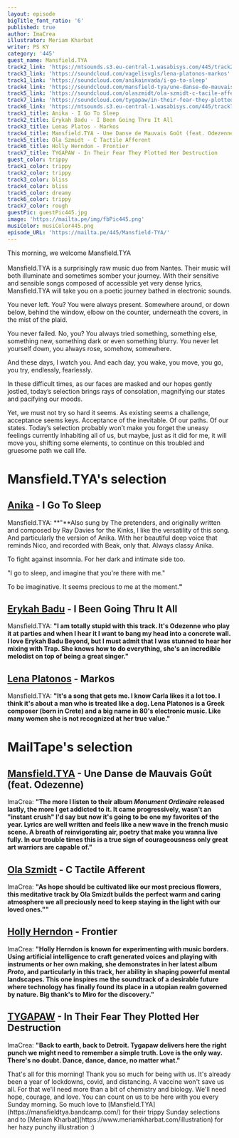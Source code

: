 ```yaml
---
layout: episode
bigTitle_font_ratio: '6'
published: true
author: ImaCrea
illustrator: Meriam Kharbat
writer: PS KY
category: '445'
guest_name: Mansfield.TYA
track2_link: 'https://mtsounds.s3.eu-central-1.wasabisys.com/445/track2.mp3'
track3_link: 'https://soundcloud.com/vagelisvgls/lena-platonos-markos'
track1_link: 'https://soundcloud.com/anikainvada/i-go-to-sleep'
track4_link: 'https://soundcloud.com/mansfield-tya/une-danse-de-mauvais-gout-feat'
track5_link: 'https://soundcloud.com/olaszmidt/ola-szmidt-c-tacile-afferent-master'
track7_link: 'https://soundcloud.com/tygapaw/in-their-fear-they-plotted-1'
track6_link: 'https://mtsounds.s3.eu-central-1.wasabisys.com/445/track7.mp3'
track1_title: Anika - I Go To Sleep
track2_title: Erykah Badu - I Been Going Thru It All
track3_title: Lenas Platos - Markos
track4_title: Mansfield.TYA - Une Danse de Mauvais Goût (feat. Odezenne)
track5_title: Ola Szmidt - C Tactile Afferent
track6_title: Holly Herndon - Frontier
track7_title: TYGAPAW - In Their Fear They Plotted Her Destruction
guest_color: trippy
track1_color: trippy
track2_color: trippy
track3_color: bliss
track4_color: bliss
track5_color: dreamy
track6_color: trippy
track7_color: rough
guestPic: guestPic445.jpg
image: 'https://mailta.pe/img/fbPic445.png'
musiColor: musiColor445.png
episode_URL: 'https://mailta.pe/445/Mansfield-TYA/'
---
```

<p id="introduction">This morning, we welcome Mansfield.TYA
<br><br>
Mansfield.TYA is a surprisingly raw music duo from Nantes. Their music will both illuminate and sometimes somber your journey. With their sensitive and sensible songs composed of accessible yet very dense lyrics, Mansfield.TYA will take you on a poetic journey bathed in electronic sounds.</p>

You never left. You? You were always present. Somewhere around, or down below, behind the window, elbow on the counter, underneath the covers, in the mist of the plaid.

You never failed. No, you? You always tried something, something else, something new, something dark or even something blurry. You never let yourself down, you always rose, somehow, somewhere.

And these days, I watch you. And each day, you wake, you move, you go, you try, endlessly, fearlessly.

In these difficult times, as our faces are masked and our hopes gently jostled, today’s selection brings rays of consolation, magnifying our states and pacifying our moods.

Yet, we must not try so hard it seems. As existing seems a challenge, acceptance seems keys. Acceptance of the inevitable. Of our paths. Of our states. Today’s selection probably won’t make you forget the uneasy feelings currently inhabiting all of us, but maybe, just as it did for me, it will move you, shifting some elements, to continue on this troubled and gruesome path we call life. 

# Mansfield.TYA's selection

## [Anika](https://anika.bandcamp.com/album/anika) - I Go To Sleep
Mansfield.TYA: **"**Also sung by The pretenders, and originally written and composed by Ray Davies for the Kinks, I like the versatility of this song.
And particularly the version of Anika.
With her beautiful deep voice that reminds Nico, and recorded with Beak, only that.
Always classy Anika.

To fight against insomnia.
For her dark and intimate side too.

"I go to sleep, and imagine that you're there with me."

To be imaginative.
It seems precious to me at the moment.**"**

## [Erykah Badu](https://en.wikipedia.org/wiki/Erykah_Badu) - I Been Going Thru It All
Mansfield.TYA: **"**I am totally stupid with this track.
It's Odezenne who play it at parties and when I hear it I want to bang my head into a concrete wall.
I love Erykah Badu Beyond, but I must admit that I was stunned to hear her mixing with Trap.
She knows how to do everything, she's an incredible melodist on top of being a great singer.**"**

## [Lena Platonos](https://lenaplatonos.bandcamp.com/) - Markos
Mansfield.TYA: **"**It's a song that gets me.
I know Carla likes it a lot too.
I think it's about a man who is treated like a dog.
Lena Platonos is a Greek composer (born in Crete) and a big name in 80's electronic music.
Like many women she is not recognized at her true value.**"**

# MailTape's selection

## [Mansfield.TYA](https://mansfieldtya.bandcamp.com/) - Une Danse de Mauvais Goût (feat. Odezenne)
ImaCrea: **"**The more I listen to their album _Monument Ordinaire_ released lastly, the more I get addicted to it. It came progressively, wasn't an "instant crush" I'd say but now it's going to be one my favorites of the year. Lyrics are well written and feels like a new wave in the french music scene. A breath of reinvigorating air, poetry that make you wanna live fully. In our trouble times this is a true sign of courageousness only great art warriors are capable of.**"**

## [Ola Szmidt](https://olaszmidt.bandcamp.com/track/c-tactile-afferent) - C Tactile Afferent
ImaCrea: **"**As hope should be cultivated like our most precious flowers, this meditative track by Ola Smizdt builds the perfect warm and caring atmosphere we all preciously need to keep staying in the light with our loved ones."**"**

## [Holly Herndon](https://hollyherndon.bandcamp.com/album/proto) - Frontier
ImaCrea: **"**Holly Herndon is known for experimenting with music borders. Using artificial intelligence to craft generated voices and playing with instruments or her own making, she demonstrates in her latest album _Proto_, and particularly in this track, her ability in shaping powerful mental landscapes. This one inspires me the soundtrack of a desirable future where technology has finally found its place in a utopian realm governed by nature. Big thank's to Miro for the discovery.**"**

## [TYGAPAW](https://tygapaw.bandcamp.com/) - In Their Fear They Plotted Her Destruction 
ImaCrea: **"**Back to earth, back to Detroit. Tygapaw delivers here the right punch we might need to remember a simple truth. Love is the only way. There's no doubt. Dance, dance, dance, no matter what.**"**

<p id="outroduction">That's all for this morning! Thank you so much for being with us. It's already been a year of lockdowns, covid, and distancing. A vaccine won't save us all. For that we'll need more than a bit of chemistry and biology. We'll need hope, courage, and love. You can count on us to be here with you every Sunday morning. So much love to [Mansfield.TYA](https://mansfieldtya.bandcamp.com/) for their trippy Sunday selections and to [Meriam Kharbat](https://www.meriamkharbat.com/illustration) for her hazy punchy illustration :)</p>
